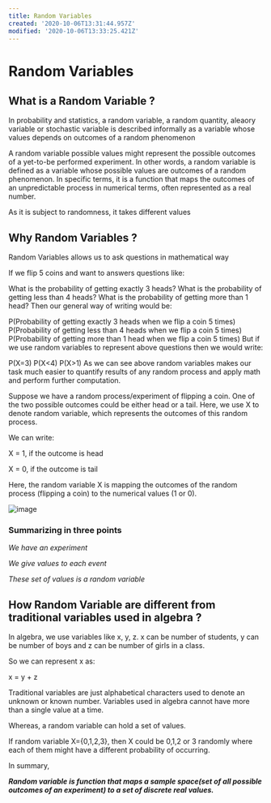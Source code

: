 ```yaml
---
title: Random Variables
created: '2020-10-06T13:31:44.957Z'
modified: '2020-10-06T13:33:25.421Z'
---
```


# Random Variables

## What is a Random Variable ?

In probability and statistics, a random variable, a random quantity, aleaory variable or stochastic variable is described informally as a variable whose values depends on outcomes of a random phenomenon

A random variable possible values might represent the possible outcomes of a yet-to-be performed experiment. In other words, a random variable is defined as a variable whose possible values are outcomes of a random phenomenon. In specific terms, it is a function that maps the outcomes of an unpredictable process in numerical terms, often represented as a real number.

As it is subject to randomness, it takes different values

## Why Random Variables ?

Random Variables allows us to ask questions in mathematical way

If we flip 5 coins and want to answers questions like:

What is the probability of getting exactly 3 heads?
What is the probability of getting less than 4 heads?
What is the probability of getting more than 1 head?
Then our general way of writing would be:

P(Probability of getting exactly 3 heads when we flip a coin 5 times)
P(Probability of getting less than 4 heads when we flip a coin 5 times)
P(Probability of getting more than 1 head when we flip a coin 5 times)
But if we use random variables to represent above questions then we would write:

P(X=3)
P(X<4)
P(X>1)
As we can see above random variables makes our task much easier to quantify results of any random process and apply math and perform further computation.

Suppose we have a random process/experiment of flipping a coin. One of the two possible outcomes could be either head or a tail. Here, we use X to denote random variable, which represents the outcomes of this random process.

We can write:

X = 1, if the outcome is head

X = 0, if the outcome is tail

Here, the random variable X is mapping the outcomes of the random process (flipping a coin) to the numerical values (1 or 0).

![image](https://images.deepai.org/glossary-terms/random-variable-4279649.jpg)


### Summarizing in three points

*We have an experiment*

*We give values to each event*

*These set of values is a random variable*


## How Random Variable are different from traditional variables used in algebra ?

In algebra, we use variables like x, y, z. x can be number of students, y can be number of boys and z can be number of girls in a class.

So we can represent x as:

x = y + z

Traditional variables are just alphabetical characters used to denote an unknown or known number. Variables used in algebra cannot have more than a single value at a time.

Whereas, a random variable can hold a set of values.

If random variable X={0,1,2,3}, then X could be 0,1,2 or 3 randomly where each of them might have a different probability of occurring.

In summary,

***Random variable is function that maps a sample space(set of all possible outcomes of an experiment) to a set of discrete real values.***



